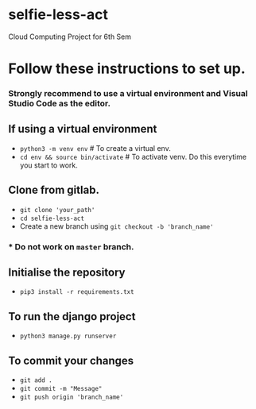 # selfie-less-act

Cloud Computing Project for 6th Sem

# Follow these instructions to set up.

### Strongly recommend to use a virtual environment and Visual Studio Code as the editor.

## If using a virtual environment
* `python3 -m venv env` # To create a virtual env.
* `cd env && source bin/activate` # To activate venv. Do this everytime you start to work.

## Clone from gitlab.

* `git clone 'your_path'`
* `cd selfie-less-act`
* Create a new branch using `git checkout -b 'branch_name'`

### * Do not work on `master` branch.

## Initialise the repository
* `pip3 install -r requirements.txt`

## To run the django project
* `python3 manage.py runserver`

## To commit your changes
* `git add .`
* `git commit -m "Message"`
* `git push origin 'branch_name'`